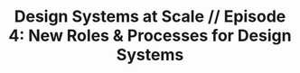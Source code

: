 ---
layout: bookmark
title: 'Design Systems at Scale // Episode 4: New Roles & Processes for Design Systems'
tags:
  - Bookmarks
  - Design Systems
  - Resources
  - YouTube
created: '2023-04-11T23:41:28.222Z'
link: https://www.youtube.com/watch?v=XVJKR8Jw254
id: 555701597
excerpt: >-
  Transform how designers, developers, copywriters, and product owners work.
  Learn how to build one #designsystems that serves them all.
image: https://i.ytimg.com/vi/XVJKR8Jw254/maxresdefault.jpg
---